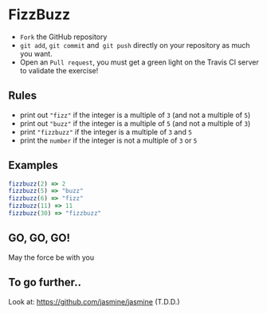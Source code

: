 # FizzBuzz

* `Fork` the GitHub repository
* `git add`, `git commit` and` git push` directly on your repository as much you want.
* Open an `Pull request`, you must get a green light on the Travis CI server to validate the exercise!

## Rules

* print out `"fizz"` if the integer is a multiple of `3` (and not a multiple of `5`)
* print out `"buzz"` if the integer is a multiple of `5` (and not a multiple of `3`)
* print `"fizzbuzz"` if the integer is a multiple of `3` and `5`
* print the `number` if the integer is not a multiple of `3` or `5`

## Examples

```javascript
fizzbuzz(2) => 2
fizzbuzz(5) => "buzz"
fizzbuzz(6) => "fizz"
fizzbuzz(11) => 11
fizzbuzz(30) => "fizzbuzz"
```

## GO, GO, GO!

May the force be with you

## To go further..

Look at: <https://github.com/jasmine/jasmine> (T.D.D.)
